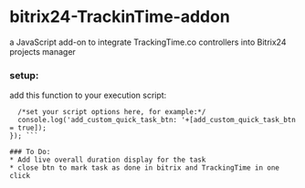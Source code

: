 # bitrix24-TrackinTime-addon
a JavaScript add-on to integrate TrackingTime.co controllers into Bitrix24 projects manager

### setup:
add this function to your execution script:
  ``` $.getScript("https://cdn.rawgit.com/eyal670/bitrix24-TrackinTime-addon/master/bitrix24-TrackinTime.js", function () {
    /*set your script options here, for example:*/
    console.log('add_custom_quick_task_btn: '+[add_custom_quick_task_btn = true]);
  }); ```

### To Do:
* Add live overall duration display for the task
* close btn to mark task as done in bitrix and TrackingTime in one click
